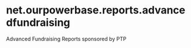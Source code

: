 net.ourpowerbase.reports.advancedfundraising
============================================

Advanced Fundraising Reports sponsored by PTP

